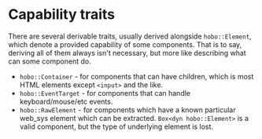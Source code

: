 # Capability traits

There are several derivable traits, usually derived alongside `hobo::Element`, which denote a provided capability of some components. That is to say, deriving all of them always isn't necessary, but more like describing what can some component do.

* `hobo::Container` - for components that can have children, which is most HTML elements except `<input>` and the like.
* `hobo::EventTarget` - for components that can handle keyboard/mouse/etc events.
* `hobo::RawElement` - for components which have a known particular web_sys element which can be extracted. `Box<dyn hobo::Element>` is a valid component, but the type of underlying element is lost.
